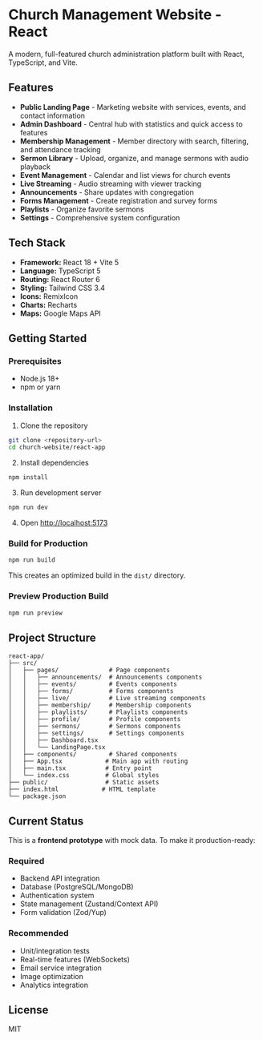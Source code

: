 # Church Management Website - React

A modern, full-featured church administration platform built with React, TypeScript, and Vite.

## Features

- **Public Landing Page** - Marketing website with services, events, and contact information
- **Admin Dashboard** - Central hub with statistics and quick access to features
- **Membership Management** - Member directory with search, filtering, and attendance tracking
- **Sermon Library** - Upload, organize, and manage sermons with audio playback
- **Event Management** - Calendar and list views for church events
- **Live Streaming** - Audio streaming with viewer tracking
- **Announcements** - Share updates with congregation
- **Forms Management** - Create registration and survey forms
- **Playlists** - Organize favorite sermons
- **Settings** - Comprehensive system configuration

## Tech Stack

- **Framework:** React 18 + Vite 5
- **Language:** TypeScript 5
- **Routing:** React Router 6
- **Styling:** Tailwind CSS 3.4
- **Icons:** RemixIcon
- **Charts:** Recharts
- **Maps:** Google Maps API

## Getting Started

### Prerequisites

- Node.js 18+
- npm or yarn

### Installation

1. Clone the repository
```bash
git clone <repository-url>
cd church-website/react-app
```

2. Install dependencies
```bash
npm install
```

3. Run development server
```bash
npm run dev
```

4. Open [http://localhost:5173](http://localhost:5173)

### Build for Production

```bash
npm run build
```

This creates an optimized build in the `dist/` directory.

### Preview Production Build

```bash
npm run preview
```

## Project Structure

```
react-app/
├── src/
│   ├── pages/              # Page components
│   │   ├── announcements/  # Announcements components
│   │   ├── events/         # Events components
│   │   ├── forms/          # Forms components
│   │   ├── live/           # Live streaming components
│   │   ├── membership/     # Membership components
│   │   ├── playlists/      # Playlists components
│   │   ├── profile/        # Profile components
│   │   ├── sermons/        # Sermons components
│   │   ├── settings/       # Settings components
│   │   ├── Dashboard.tsx
│   │   └── LandingPage.tsx
│   ├── components/         # Shared components
│   ├── App.tsx            # Main app with routing
│   ├── main.tsx           # Entry point
│   └── index.css          # Global styles
├── public/                # Static assets
├── index.html            # HTML template
└── package.json
```

## Current Status

This is a **frontend prototype** with mock data. To make it production-ready:

### Required
- Backend API integration
- Database (PostgreSQL/MongoDB)
- Authentication system
- State management (Zustand/Context API)
- Form validation (Zod/Yup)

### Recommended
- Unit/integration tests
- Real-time features (WebSockets)
- Email service integration
- Image optimization
- Analytics integration

## License

MIT
